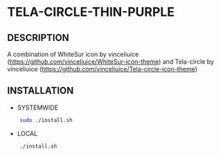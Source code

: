 # TELA-CIRCLE-THIN-PURPLE
## DESCRIPTION
A combination of WhiteSur icon by vinceliuice (https://github.com/vinceliuice/WhiteSur-icon-theme) and Tela-circle by vinceliuice (https://github.com/vinceliuice/Tela-circle-icon-theme)

## INSTALLATION
- SYSTEMWIDE
```bash
    sudo ./install.sh
```
- LOCAL
```bash
    ./install.sh
```
